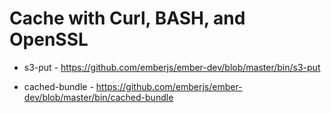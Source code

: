 
# Cache with Curl, BASH, and OpenSSL

* s3-put - https://github.com/emberjs/ember-dev/blob/master/bin/s3-put

* cached-bundle - https://github.com/emberjs/ember-dev/blob/master/bin/cached-bundle
